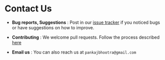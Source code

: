# Contact Us

* **Bug reports, Suggestions** : Post in our [issue tracker](https://github.com/CS2103AUG2016-T11-C1/main/issues)
  if you noticed bugs or have suggestions on how to improve.

* **Contributing** : We welcome pull requests. Follow the process described [here](https://github.com/oss-generic/process)

* **Email us** : You can also reach us at `pankajbhootra@gmail.com`